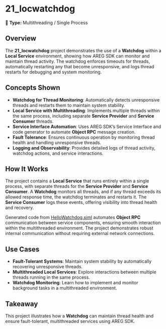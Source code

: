 ﻿# 21_locwatchdog

🧵 **Type:** Multithreading / Single Process

## Overview
The **21_locwatchdog** project demonstrates the use of a **Watchdog** within a **Local Service** environment, showing how AREG SDK can monitor and maintain thread activity. The watchdog enforces timeouts for threads, automatically restarting any that become unresponsive, and logs thread restarts for debugging and system monitoring.

## Concepts Shown

- **Watchdog for Thread Monitoring**: Automatically detects unresponsive threads and restarts them to maintain system stability.
- **Local Service with Multithreading**: Implements multiple threads within the same process, including separate **Service Provider** and **Service Consumer** threads.
- **Service Interface Automation**: Uses AREG SDK’s Service Interface and code generator to automate **Object RPC** message creation.
- **Fault Tolerance**: Ensures continuous operation by monitoring thread health and handling unresponsive threads.
- **Logging and Observability**: Provides detailed logs of thread activity, watchdog actions, and service interactions.

## How It Works

The project contains a **Local Service** that runs entirely within a single process, with separate threads for the **Service Provider** and **Service Consumer**. A **Watchdog** monitors all threads, and if any thread exceeds its allowed response time, the watchdog terminates and restarts it. The **Service Consumer** logs these events, offering visibility into thread health and recovery.

Generated code from [HelloWatchdog.siml](./services/HelloWatchdog.siml) automates **Object RPC** communication between service components, ensuring smooth interaction within the multithreaded environment. The project demonstrates robust internal communication without requiring external network connections.

## Use Cases

- **Fault-Tolerant Systems**: Maintain system stability by automatically recovering unresponsive threads.
- **Multithreaded Local Services**: Explore interactions between multiple threads running in the same process.
- **Watchdog Monitoring**: Learn how to implement and monitor background tasks in a multithreaded environment.

## Takeaway

This project illustrates how a **Watchdog** can maintain thread health and ensure fault-tolerant, multithreaded services using AREG SDK.
